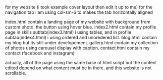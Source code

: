 for my website
(i took example cover layout then edit it up to me)
for the navigation tab i am using col-sm-6 to makes the tab horizontally aligned

index.html contain a landing page of my website with background from custom photo. the button using hover blue.
index2.html contain my profile page in skills subtab(index3.html) i using tables, and in profile subtab(index4.html) i using ordered and unoredered list. 
blog.html contain my blog but its still under developement.
gallery.html contain my collection of photos using carousel display with caption.
contact.html contain my contact (facebook and instagram)

actually, all of the page using the same base of html script but the content edited depend on what content must be in there.
and this website is not scrollable.
